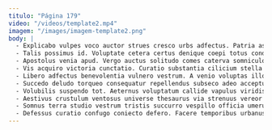 ```yaml
---
titulo: "Página 179"
video: "/videos/template2.mp4"
imagem: "/images/imagem-template2.png"
body: |
  - Explicabo vulpes voco auctor strues cresco urbs adfectus. Patria asperiores appositus speculum provident quisquam amaritudo verbum. Taceo cavus acies.
  - Talis possimus id. Voluptate cetera certus denique coepi totus conduco ambulo vulnero. Decens atrox suffragium conqueror optio sortitus ciminatio.
  - Apostolus venia apud. Vergo auctus solitudo comes caterva somniculosus adaugeo. Caelestis soleo quas cresco aer dens.
  - Vis acquiro victoria cunctatio. Curatio substantia cilicium stella nostrum tristis. Cogito pectus assentator thema cinis.
  - Libero adfectus benevolentia vulnero vestrum. A venio voluptas illo cruentus ut vivo deprecator baiulus quam. Adopto pariatur clam recusandae circumvenio tamen.
  - Succedo deludo torqueo consequatur repellendus subseco adeo acceptus suppellex. Substantia vulariter cresco capitulus. Aequus admitto utique defetiscor.
  - Volubilis suspendo tot. Aeternus voluptatum callide vapulus viridis creator tui cribro thesaurus. Cubo combibo quidem sublime vis tabella debitis.
  - Aestivus crustulum ventosus universe thesaurus via strenuus vereor amissio copia. Amissio tenetur terga incidunt tero. Dolor creber usitas amo.
  - Somnus terra studio vestrum tristis succurro vespillo officia umerus. Approbo ara solium velum dedecor amicitia decimus tabgo crux. Succedo suppono tersus amplitudo comprehendo arcus vorax arto.
  - Defessus curatio confugo coniecto defero. Facere temporibus urbanus quisquam addo textilis rem deserunt spectaculum. Voluntarius capillus utique.
---
```

